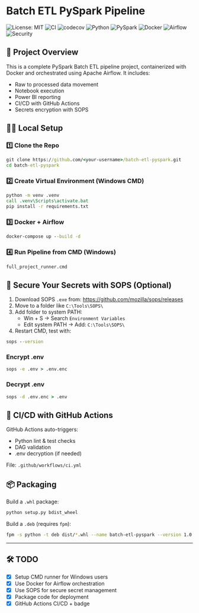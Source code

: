 
# Batch ETL PySpark Pipeline

![License: MIT](https://img.shields.io/badge/License-MIT-yellow.svg)
![CI](https://github.com/<your-username>/<repo-name>/actions/workflows/ci.yml/badge.svg)
![codecov](https://codecov.io/gh/<your-username>/<repo-name>/branch/main/graph/badge.svg)
![Python](https://img.shields.io/badge/python-3.8+-blue.svg)
![PySpark](https://img.shields.io/badge/PySpark-3.5+-orange.svg)
![Docker](https://img.shields.io/badge/docker-ready-blue.svg)
![Airflow](https://img.shields.io/badge/airflow-2.9+-lightblue.svg)
![Security](https://img.shields.io/badge/security-disclosures-important.svg)

## 🚀 Project Overview

This is a complete PySpark Batch ETL pipeline project, containerized with Docker and orchestrated using Apache Airflow. It includes:
- Raw to processed data movement
- Notebook execution
- Power BI reporting
- CI/CD with GitHub Actions
- Secrets encryption with SOPS

## 🧑‍💻 Local Setup

### 1️⃣ Clone the Repo
```cmd
git clone https://github.com/<your-username>/batch-etl-pyspark.git
cd batch-etl-pyspark
```

### 2️⃣ Create Virtual Environment (Windows CMD)
```cmd
python -m venv .venv
call .venv\Scripts\activate.bat
pip install -r requirements.txt
```

### 3️⃣ Docker + Airflow
```cmd
docker-compose up --build -d
```

### 4️⃣ Run Pipeline from CMD (Windows)
```cmd
full_project_runner.cmd
```

## 🔐 Secure Your Secrets with SOPS (Optional)

1. Download SOPS `.exe` from:
   https://github.com/mozilla/sops/releases
2. Move to a folder like `C:\Tools\SOPS\`
3. Add folder to system PATH:
   - Win + S → Search `Environment Variables`
   - Edit system PATH → Add: `C:\Tools\SOPS\`
4. Restart CMD, test with:
```cmd
sops --version
```

### Encrypt .env
```cmd
sops -e .env > .env.enc
```

### Decrypt .env
```cmd
sops -d .env.enc > .env
```

## 🔄 CI/CD with GitHub Actions

GitHub Actions auto-triggers:
- Python lint & test checks
- DAG validation
- .env decryption (if needed)

File: `.github/workflows/ci.yml`

## 📦 Packaging

Build a `.whl` package:
```cmd
python setup.py bdist_wheel
```

Build a `.deb` (requires `fpm`):
```bash
fpm -s python -t deb dist/*.whl --name batch-etl-pyspark --version 1.0
```

---

## 🛠 TODO

- [x] Setup CMD runner for Windows users
- [x] Use Docker for Airflow orchestration
- [x] Use SOPS for secure secret management
- [x] Package code for deployment
- [x] GitHub Actions CI/CD + badge
